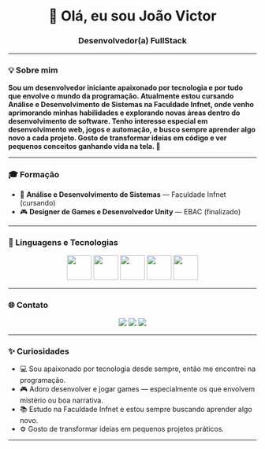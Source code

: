 <!-- Título -->
<h1 align="center">👋 Olá, eu sou João Victor</h1>

<h3 align="center">Desenvolvedor(a) FullStack</h3>

---

### 💡 Sobre mim

**Sou um desenvolvedor iniciante apaixonado por tecnologia e por tudo que envolve o mundo da programação.
Atualmente estou cursando Análise e Desenvolvimento de Sistemas na Faculdade Infnet, onde venho aprimorando minhas habilidades e explorando novas áreas dentro do desenvolvimento de software.
Tenho interesse especial em desenvolvimento web, jogos e automação, e busco sempre aprender algo novo a cada projeto.
Gosto de transformar ideias em código e ver pequenos conceitos ganhando vida na tela. 🚀**

---
### 🎓 Formação
- 📘 **Análise e Desenvolvimento de Sistemas** — Faculdade Infnet  (cursando)
- 🎮 **Designer de Games e Desenvolvedor Unity** — EBAC (finalizado) 

---
### 🧠 Linguagens e Tecnologias

<p align="center">
  <img src="https://cdn.jsdelivr.net/gh/devicons/devicon/icons/html5/html5-original.svg" width="50" height="50"/>
  <img src="https://cdn.jsdelivr.net/gh/devicons/devicon/icons/css3/css3-original.svg" width="50" height="50"/>
  <img src="https://cdn.jsdelivr.net/gh/devicons/devicon/icons/javascript/javascript-original.svg" width="50" height="50"/>
  <img src="https://cdn.jsdelivr.net/gh/devicons/devicon/icons/csharp/csharp-original.svg" width="50" height="50"/>
  <img src="https://cdn.jsdelivr.net/gh/devicons/devicon/icons/python/python-original.svg" width="50" height="50"/>
</p>


---

### 🌐 Contato

<p align="center">
  <a href="https://github.com/pipikanha"><img src="https://img.shields.io/badge/GitHub-181717?style=for-the-badge&logo=github&logoColor=white"/></a>
  <a href="https://linkedin.com/in/SEU_LINKEDIN"><img src="https://img.shields.io/badge/LinkedIn-0a66c2?style=for-the-badge&logo=linkedin&logoColor=white"/></a>
  <a href="mailto:lcontatoandrade@gmail.com"><img src="https://img.shields.io/badge/Email-0078D4?style=for-the-badge&logo=gmail&logoColor=white"/></a>
</p>

---

### ✨ Curiosidades
- 💻 Sou apaixonado por tecnologia desde sempre, então me encontrei na programação.  
- 🎮 Adoro desenvolver e jogar games — especialmente os que envolvem mistério ou boa narrativa.  
- 📚 Estudo na Faculdade Infnet e estou sempre buscando aprender algo novo.  
- ⚙️ Gosto de transformar ideias em pequenos projetos práticos.  

---

